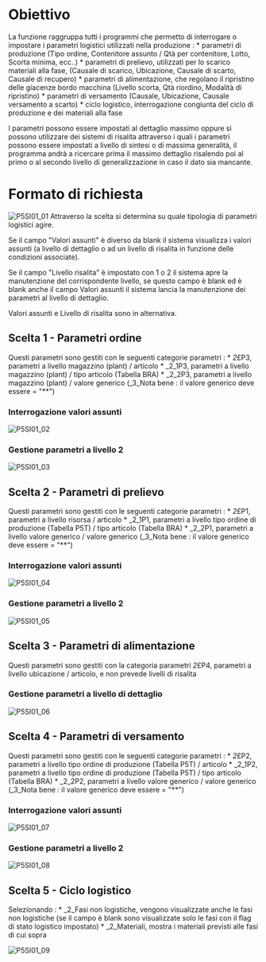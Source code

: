 # Obiettivo
La funzione raggruppa tutti i programmi che permetto di interrogare o impostare i parametri logistici utilizzati nella produzione : 
 \* parametri di produzione (Tipo ordine, Contenitore assunto / Qtà per contenitore, Lotto, Scorta minima, ecc..)
 \* parametri di prelievo, utilizzati per lo scarico materiali alla fase, (Causale di scarico, Ubicazione, Causale di scarto, Causale di recupero)
 \* parametri di alimentazione, che regolano il ripristino delle giacenze bordo macchina (Livello scorta, Qtà riordino, Modalità di ripristino)
 \* parametri di versamento (Causale, Ubicazione, Causale versamento a scarto)
 \* ciclo logistico, interrogazione congiunta del ciclo di produzione e dei materiali alla fase

I parametri possono essere impostati al dettaglio massimo oppure si possono utilizzare dei sistemi di risalita attraverso i quali i parametri possono essere impostati a livello di sintesi o di massima generalità, il programma andrà a ricercare prima il massimo dettaglio risalendo poi al primo o al secondo livello di generalizzazione in caso il dato sia mancante.

# Formato di richiesta
![P5SI01_01](https://doc.smeup.com/immagini/MBDOC_OGG-P_P5SI01/P5SI01_01.png)
Attraverso la scelta si determina su quale tipologia di parametri logistici agire.

Se il campo "Valori assunti" è diverso da blank il sistema visualizza i valori assunti (a livello di dettaglio o ad un livello di risalita in funzione delle condizioni associate).

Se il campo "Livello risalita" è impostato con 1 o 2 il sistema apre la manutenzione del corrispondente livello, se questo campo è blank ed è blank anche il campo Valori assunti il sistema lancia la manutenzione dei parametri al livello di dettaglio.

Valori assunti e Livello di risalita sono in alternativa.

## Scelta 1 - Parametri ordine
Questi parametri sono gestiti con le seguenti categorie parametri : 
 \* _2_£P3, parametri a livello magazzino (plant) / articolo
 \* _2_1P3, parametri a livello magazzino (plant) / tipo articolo (Tabella BRA)
 \* _2_2P3, parametri a livello magazzino (plant) / valore generico (_3_Nota bene :  il valore generico deve essere = "\*\*")

### Interrogazione valori assunti
![P5SI01_02](https://doc.smeup.com/immagini/MBDOC_OGG-P_P5SI01/P5SI01_02.png)
### Gestione parametri a livello 2
![P5SI01_03](https://doc.smeup.com/immagini/MBDOC_OGG-P_P5SI01/P5SI01_03.png)
## Scelta 2 - Parametri di prelievo
Questi parametri sono gestiti con le seguenti categorie parametri : 
 \* _2_£P1, parametri a livello risorsa / articolo
 \* _2_1P1, parametri a livello tipo ordine di produzione (Tabella P5T) / tipo articolo (Tabella BRA)
 \* _2_2P1, parametri a livello valore generico  / valore generico (_3_Nota bene :  il valore generico deve essere = "\*\*")

### Interrogazione valori assunti
![P5SI01_04](https://doc.smeup.com/immagini/MBDOC_OGG-P_P5SI01/P5SI01_04.png)
### Gestione parametri a livello 2
![P5SI01_05](https://doc.smeup.com/immagini/MBDOC_OGG-P_P5SI01/P5SI01_05.png)
## Scelta 3 - Parametri di alimentazione
Questi parametri sono gestiti con la categoria parametri _2_£P4, parametri a livello ubicazione / articolo, e non prevede livelli di risalita

### Gestione parametri a livello di dettaglio
![P5SI01_06](https://doc.smeup.com/immagini/MBDOC_OGG-P_P5SI01/P5SI01_06.png)
## Scelta 4 - Parametri di versamento
Questi parametri sono gestiti con le seguenti categorie parametri : 
 \* _2_£P2, parametri a livello tipo ordine di produzione (Tabella P5T) / articolo
 \* _2_1P2, parametri a livello tipo ordine di produzione (Tabella P5T) / tipo articolo (Tabella BRA)
 \* _2_2P2, parametri a livello valore generico  / valore generico (_3_Nota bene :  il valore generico deve essere = "\*\*")

### Interrogazione valori assunti
![P5SI01_07](https://doc.smeup.com/immagini/MBDOC_OGG-P_P5SI01/P5SI01_07.png)
### Gestione parametri a livello 2
![P5SI01_08](https://doc.smeup.com/immagini/MBDOC_OGG-P_P5SI01/P5SI01_08.png)
## Scelta 5 - Ciclo logistico
Selezionando : 
 \* _2_Fasi non logistiche, vengono visualizzate anche le fasi non logistiche (se il campo è blank sono visualizzate solo le fasi con il flag di stato logistico impostato)
 \* _2_Materiali, mostra i materiali previsti alle fasi di cui sopra

![P5SI01_09](https://doc.smeup.com/immagini/MBDOC_OGG-P_P5SI01/P5SI01_09.png)